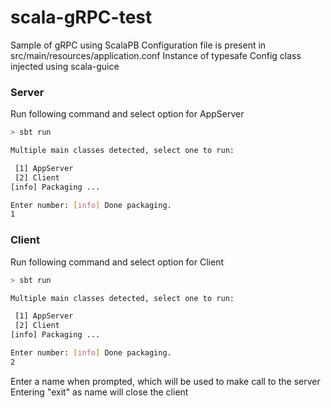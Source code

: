 # scala-gRPC-test
Sample of gRPC using ScalaPB
Configuration file is present in src/main/resources/application.conf
Instance of typesafe Config class injected using scala-guice

### Server
Run following command and select option for AppServer 
```bash
> sbt run

Multiple main classes detected, select one to run:

 [1] AppServer
 [2] Client
[info] Packaging ...

Enter number: [info] Done packaging.
1
```

### Client
Run following command and select option for Client  
```bash
> sbt run

Multiple main classes detected, select one to run:

 [1] AppServer
 [2] Client
[info] Packaging ...

Enter number: [info] Done packaging.
2
```
Enter a name when prompted, which will be used to make call to the server
Entering "exit" as name will close the client
